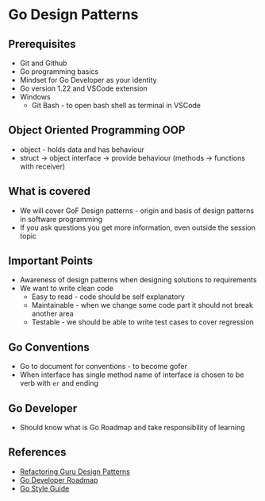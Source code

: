 # Go Design Patterns

## Prerequisites

* Git and Github
* Go programming basics
* Mindset for Go Developer as your identity
* Go version 1.22 and VSCode extension
* Windows
  * Git Bash - to open bash shell as terminal in VSCode

## Object Oriented Programming OOP

* object - holds data and has behaviour
* struct -> object interface -> provide behaviour (methods -> functions with receiver)

## What is covered

* We will cover GoF Design patterns - origin and basis of design patterns in software programming
* If you ask questions you get more information, even outside the session topic

## Important Points

* Awareness of design patterns when designing solutions to requirements
* We want to write clean code
  * Easy to read - code should be self explanatory
  * Maintainable - when we change some code part it should not break another area
  * Testable - we should be able to write test cases to cover regression

## Go Conventions

* Go to document for conventions - to become gofer
* When interface has single method name of interface is chosen to be verb with `er` and ending

## Go Developer

* Should know what is Go Roadmap and take responsibility of learning

## References

* [Refactoring Guru Design Patterns](https://refactoring.guru/design-patterns)
* [Go Developer Roadmap](https://roadmap.sh/golang)
* [Go Style Guide](https://google.github.io/styleguide/go/)

